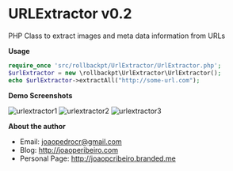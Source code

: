 # URLExtractor v0.2 #

PHP Class to extract images and meta data information from URLs

**Usage**

```php
require_once 'src/rollbackpt/UrlExtractor/UrlExtractor.php';
$urlExtractor = new \rollbackpt\UrlExtractor\UrlExtractor();
echo $urlExtractor->extractAll("http://some-url.com");
```

**Demo Screenshots**

![urlextractor1](http://s21.postimg.org/63lvd5b3r/Screenshot_from_2015_10_12_22_26_53.png)
![urlextractor2](http://s21.postimg.org/40bg5hbav/Screenshot_from_2015_10_12_22_27_07.png)
![urlextractor3](http://s21.postimg.org/8nhi78ynr/Screenshot_from_2015_10_12_22_27_11.png)

**About the author**
   - Email: joaopedrocr@gmail.com
   - Blog: http://joaoperibeiro.com
   - Personal Page: http://joaopcribeiro.branded.me
